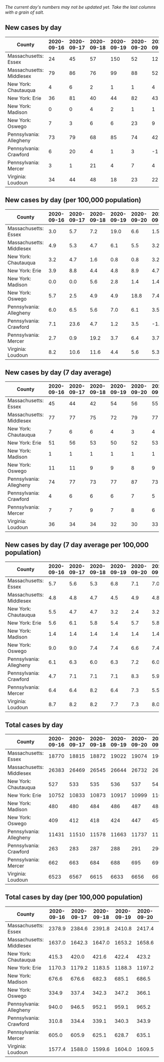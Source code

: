 _The current day's numbers may not be updated yet. Take the last columns with a grain of salt._
## New cases by day

| County | 2020-09-16 | 2020-09-17 | 2020-09-18 | 2020-09-19 | 2020-09-20 | 2020-09-21 | 2020-09-22 |
| --- | --- | --- | --- | --- | --- | --- | --- |
| Massachusetts: Essex | 24 | 45 | 57 | 150 | 52 | 12 |  |
| Massachusetts: Middlesex | 79 | 86 | 76 | 99 | 88 | 52 |  |
| New York: Chautauqua | 4 | 6 | 2 | 1 | 1 | 4 |  |
| New York: Erie | 36 | 81 | 40 | 44 | 82 | 43 |  |
| New York: Madison | 0 | 0 | 4 | 2 | 1 | 1 |  |
| New York: Oswego | 7 | 3 | 6 | 6 | 23 | 9 |  |
| Pennsylvania: Allegheny | 73 | 79 | 68 | 85 | 74 | 42 |  |
| Pennsylvania: Crawford | 6 | 20 | 4 | 1 | 3 | -1 |  |
| Pennsylvania: Mercer | 3 | 1 | 21 | 4 | 7 | 4 |  |
| Virginia: Loudoun | 34 | 44 | 48 | 18 | 23 | 22 |  |

## New cases by day (per 100,000 population)

| County | 2020-09-16 | 2020-09-17 | 2020-09-18 | 2020-09-19 | 2020-09-20 | 2020-09-21 | 2020-09-22 |
| --- | --- | --- | --- | --- | --- | --- | --- |
| Massachusetts: Essex | 3.0 | 5.7 | 7.2 | 19.0 | 6.6 | 1.5 |  |
| Massachusetts: Middlesex | 4.9 | 5.3 | 4.7 | 6.1 | 5.5 | 3.2 |  |
| New York: Chautauqua | 3.2 | 4.7 | 1.6 | 0.8 | 0.8 | 3.2 |  |
| New York: Erie | 3.9 | 8.8 | 4.4 | 4.8 | 8.9 | 4.7 |  |
| New York: Madison | 0.0 | 0.0 | 5.6 | 2.8 | 1.4 | 1.4 |  |
| New York: Oswego | 5.7 | 2.5 | 4.9 | 4.9 | 18.8 | 7.4 |  |
| Pennsylvania: Allegheny | 6.0 | 6.5 | 5.6 | 7.0 | 6.1 | 3.5 |  |
| Pennsylvania: Crawford | 7.1 | 23.6 | 4.7 | 1.2 | 3.5 | -1.2 |  |
| Pennsylvania: Mercer | 2.7 | 0.9 | 19.2 | 3.7 | 6.4 | 3.7 |  |
| Virginia: Loudoun | 8.2 | 10.6 | 11.6 | 4.4 | 5.6 | 5.3 |  |

## New cases by day (7 day average)

| County | 2020-09-16 | 2020-09-17 | 2020-09-18 | 2020-09-19 | 2020-09-20 | 2020-09-21 | 2020-09-22 |
| --- | --- | --- | --- | --- | --- | --- | --- |
| Massachusetts: Essex | 45 | 44 | 42 | 54 | 56 | 55 |  |
| Massachusetts: Middlesex | 77 | 77 | 75 | 72 | 79 | 77 |  |
| New York: Chautauqua | 7 | 6 | 6 | 4 | 3 | 4 |  |
| New York: Erie | 51 | 56 | 53 | 50 | 52 | 53 |  |
| New York: Madison | 1 | 1 | 1 | 1 | 1 | 1 |  |
| New York: Oswego | 11 | 11 | 9 | 9 | 8 | 9 |  |
| Pennsylvania: Allegheny | 74 | 77 | 73 | 77 | 87 | 73 |  |
| Pennsylvania: Crawford | 4 | 6 | 6 | 6 | 7 | 5 |  |
| Pennsylvania: Mercer | 7 | 7 | 9 | 7 | 8 | 6 |  |
| Virginia: Loudoun | 36 | 34 | 34 | 32 | 30 | 33 |  |

## New cases by day (7 day average per 100,000 population)

| County | 2020-09-16 | 2020-09-17 | 2020-09-18 | 2020-09-19 | 2020-09-20 | 2020-09-21 | 2020-09-22 |
| --- | --- | --- | --- | --- | --- | --- | --- |
| Massachusetts: Essex | 5.7 | 5.6 | 5.3 | 6.8 | 7.1 | 7.0 |  |
| Massachusetts: Middlesex | 4.8 | 4.8 | 4.7 | 4.5 | 4.9 | 4.8 |  |
| New York: Chautauqua | 5.5 | 4.7 | 4.7 | 3.2 | 2.4 | 3.2 |  |
| New York: Erie | 5.6 | 6.1 | 5.8 | 5.4 | 5.7 | 5.8 |  |
| New York: Madison | 1.4 | 1.4 | 1.4 | 1.4 | 1.4 | 1.4 |  |
| New York: Oswego | 9.0 | 9.0 | 7.4 | 7.4 | 6.6 | 7.4 |  |
| Pennsylvania: Allegheny | 6.1 | 6.3 | 6.0 | 6.3 | 7.2 | 6.0 |  |
| Pennsylvania: Crawford | 4.7 | 7.1 | 7.1 | 7.1 | 8.3 | 5.9 |  |
| Pennsylvania: Mercer | 6.4 | 6.4 | 8.2 | 6.4 | 7.3 | 5.5 |  |
| Virginia: Loudoun | 8.7 | 8.2 | 8.2 | 7.7 | 7.3 | 8.0 |  |

## Total cases by day

| County | 2020-09-16 | 2020-09-17 | 2020-09-18 | 2020-09-19 | 2020-09-20 | 2020-09-21 | 2020-09-22 |
| --- | --- | --- | --- | --- | --- | --- | --- |
| Massachusetts: Essex | 18770 | 18815 | 18872 | 19022 | 19074 | 19086 |  |
| Massachusetts: Middlesex | 26383 | 26469 | 26545 | 26644 | 26732 | 26784 |  |
| New York: Chautauqua | 527 | 533 | 535 | 536 | 537 | 541 |  |
| New York: Erie | 10752 | 10833 | 10873 | 10917 | 10999 | 11042 |  |
| New York: Madison | 480 | 480 | 484 | 486 | 487 | 488 |  |
| New York: Oswego | 409 | 412 | 418 | 424 | 447 | 456 |  |
| Pennsylvania: Allegheny | 11431 | 11510 | 11578 | 11663 | 11737 | 11779 |  |
| Pennsylvania: Crawford | 263 | 283 | 287 | 288 | 291 | 290 |  |
| Pennsylvania: Mercer | 662 | 663 | 684 | 688 | 695 | 699 |  |
| Virginia: Loudoun | 6523 | 6567 | 6615 | 6633 | 6656 | 6678 |  |

## Total cases by day (per 100,000 population)

| County | 2020-09-16 | 2020-09-17 | 2020-09-18 | 2020-09-19 | 2020-09-20 | 2020-09-21 | 2020-09-22 |
| --- | --- | --- | --- | --- | --- | --- | --- |
| Massachusetts: Essex | 2378.9 | 2384.6 | 2391.8 | 2410.8 | 2417.4 | 2418.9 |  |
| Massachusetts: Middlesex | 1637.0 | 1642.3 | 1647.0 | 1653.2 | 1658.6 | 1661.8 |  |
| New York: Chautauqua | 415.3 | 420.0 | 421.6 | 422.4 | 423.2 | 426.3 |  |
| New York: Erie | 1170.3 | 1179.2 | 1183.5 | 1188.3 | 1197.2 | 1201.9 |  |
| New York: Madison | 676.6 | 676.6 | 682.3 | 685.1 | 686.5 | 687.9 |  |
| New York: Oswego | 334.9 | 337.4 | 342.3 | 347.2 | 366.1 | 373.4 |  |
| Pennsylvania: Allegheny | 940.0 | 946.5 | 952.1 | 959.1 | 965.2 | 968.6 |  |
| Pennsylvania: Crawford | 310.8 | 334.4 | 339.1 | 340.3 | 343.9 | 342.7 |  |
| Pennsylvania: Mercer | 605.0 | 605.9 | 625.1 | 628.7 | 635.1 | 638.8 |  |
| Virginia: Loudoun | 1577.4 | 1588.0 | 1599.6 | 1604.0 | 1609.5 | 1614.8 |  |
